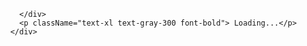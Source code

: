 <div className="inset-0 fixed bg-black backdrop-blur-2xl h-screen w-full text-white flex items-center justify-center flex-col gap-6">
            <div
              ref={loadingRef}
              className="h-[100px] w-[100px] rounded-full border-[8px] border-t-transparent border-b-transparent border-gray-300"
            >
                
            </div>
            <p className="text-xl text-gray-300 font-bold"> Loading...</p>
          </div>